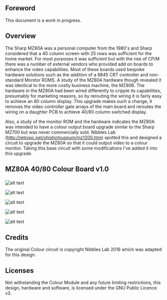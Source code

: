 ## Foreword

This document is a work in progress.



## Overview

The Sharp MZ80A was a personal computer from the 1980's and Sharp considered that a 40 column screen with 25 rows was sufficient for the home market. For most purposes it was sufficient but with the rise of CP/M there was a number of external vendors who provided add on boards to enhance the video capabilities. Most of these boards used bespoke hardware solutions such as the addition of a 6845 CRT controller and non-standard Monitor ROMS.  A study of the MZ80A hardware though revealed it was identical to the more costly business machine, the MZ80B. The hardware in the MZ80A had been wired differently to cripple its capabilities, presumably for marketing reasons, so by rerouting the wiring it is fairly easy to achieve an 80 column display. This upgrade makes such a change, it removes the video controller gate arrays of the main board and reroutes the wiring on a daughter PCB to achieve 40/80 column switched display.

Also, a study of the monitor ROM and the hardware indicates the MZ80A was intended to have a colour output board upgrade similar to the Sharp MZ700 but was never commercially sold. Nibbles Lab (http://retropc.net/ohishi/museum/mz1200.htm) spotted this and designed a circuit to upgrade the MZ80A so that it could output video to a colour monitor. Taking this base circuit with some modifications I've added it into this upgrade.



## MZ80A 40/80 Colour Board v1.0


##### 

![alt text](https://github.com/pdsmart/tranZPUter/blob/master/docs/IMG_9675.jpg)

![alt text](https://github.com/pdsmart/tranZPUter/blob/master/docs/IMG_9671.jpg)

![alt text](https://github.com/pdsmart/tranZPUter/blob/master/docs/IMG_9674.jpg)

![alt text](https://github.com/pdsmart/tranZPUter/blob/master/docs/IMG_9678.jpg)

![alt text](https://github.com/pdsmart/tranZPUter/blob/master/docs/IMG_9680.jpg)





## Credits

The original Colour circuit is copyright Nibbles Lab 2018 which was adapted for this design.



## Licenses

Not withstanding the Colour Module and any future limiting restrictions, this design, hardware and software, is licensed under the GNU Public Licence v3.


